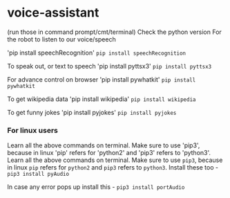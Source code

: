 # voice-assistant
(run those in command prompt/cmt/terminal)
Check the python version
For the robot to listen to our voice/speech

'pip install speechRecognition'
`pip install speechRecognition`

To speak out, or text to speech
'pip install pyttsx3'
`pip install pyttsx3`

For advance control on browser
'pip install pywhatkit'
`pip install pywhatkit`

To get wikipedia data
'pip install wikipedia'
`pip install wikipedia`

To get funny jokes
'pip install pyjokes'
`pip install pyjokes`

### For linux users
Learn all the above commands on terminal. Make sure to use 'pip3', because in linux 'pip' refers for 'python2' and 'pip3' refers to 'python3'.
Learn all the above commands on terminal. Make sure to use `pip3`, because in linux `pip` refers for `python2` and `pip3` refers to `python3`.
Install these too - 
`pip3 install pyAudio`

In case any error pops up install this -
`pip3 install portAudio`
